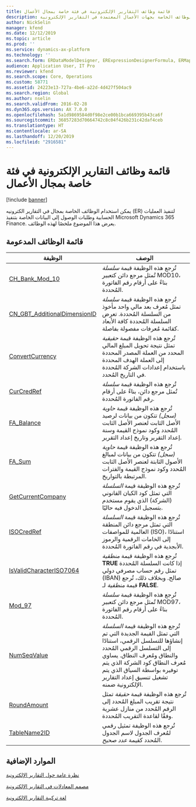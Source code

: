 ```yaml
---
title: قائمة وظائف التقارير الإلكترونية في فئة خاصة بمجال الأعمال
description: يوفر هذا الموضوع معلومات حول الوظائف الخاصة بجهات الأعمال المعتمدة في التقارير الإلكترونية (ER).
author: NickSelin
manager: kfend
ms.date: 12/12/2019
ms.topic: article
ms.prod: ''
ms.service: dynamics-ax-platform
ms.technology: ''
ms.search.form: ERDataModelDesigner, ERExpressionDesignerFormula, ERMappedFormatDesigner, ERModelMappingDesigner
audience: Application User, IT Pro
ms.reviewer: kfend
ms.search.scope: Core, Operations
ms.custom: 58771
ms.assetid: 24223e13-727a-4be6-a22d-4d427f504ac9
ms.search.region: Global
ms.author: nselin
ms.search.validFrom: 2016-02-28
ms.dyn365.ops.version: AX 7.0.0
ms.openlocfilehash: 5a1d9869584d0f98e2ce00b1bca669395b43ca6f
ms.sourcegitcommit: 36857283d70664742c8c04f426b231c42daf4ceb
ms.translationtype: HT
ms.contentlocale: ar-SA
ms.lasthandoff: 12/20/2019
ms.locfileid: "2916581"
---
```

# <a name="list-of-er-functions-in-the-business-domainspecific-category"></a>قائمة وظائف التقارير الإلكترونية في فئة خاصة بمجال الأعمال

[!include [banner](../includes/banner.md)]

يمكن استخدام الوظائف الخاصة بمجال في التقارير الكترونيه (ER) لتنفيذ العمليات الحسابية وطلبات الوصول إلى البيانات الخاصة بتنفيذ Microsoft Dynamics 365 Finance. يعرض هذا الموضوع ملخصًا لهذه الوظائف.

## <a name="list-of-supported-functions"></a>قائمة الوظائف المدعومة

| الوظيفة| ‏‏الوصف |
|---------|-------------|
| [CH_Bank_Mod_10](er-functions-other-chbankmode10.md) | تُرجع هذه الوظيفة قيمة *سلسلة* تُمثل مرجع دائن كتعبير MOD10، بناءً على أرقام رقم الفاتورة المُحددة. |
| [CN_GBT_AdditionalDimensionID](er-functions-other-cngbtadditionaldimensionid.md) | تُرجع هذه الوظيفة قيمة *سلسلة* تمثل مُعرف بعد مالي واحد مأخوذ من السلسلة المُحددة. تعرض السلسلة المُحددة كافة الأبعاد كقائمة مُعرفات مفصولة بفاصلة. |
| [ConvertCurrency](er-functions-other-convertcurrency.md) | تُرجع هذه الوظيفة قيمة *حقيقية* تمثل نتيجة تحويل المبلغ المالي المحدد من العملة المصدر المحددة إلى العملة الهدف المحددة باستخدام إعدادات الشركة المُحددة في التاريخ المُحدد. |
| [CurCredRef](er-functions-other-curcredref.md) | تُرجع هذه الوظيفة قيمة *سلسلة* تُمثل مرجع دائن، بناءً على أرقام رقم الفاتورة المُحددة. |
| [FA_Balance](er-functions-other-fabalance.md) | تُرجع هذه الوظيفة قيمة *حاوية (سجل)* تتكون من بيانات لرصيد الأصل الثابت لعنصر الأصل الثابت المُحدد وكود نموذج القيمة وسنة إعداد التقرير وتاريخ إعداد التقرير. |
| [FA_Sum](er-functions-other-fasum.md) | تُرجع هذه الوظيفة قيمة *حاوية (سجل)* تتكون من بيانات لمبالغ الأصول الثابتة لعنصر الأصل الثابت المُحدد وكود نموذج القيمة والفترات المرتبطة بالتواريخ. |
| [GetCurrentCompany](er-functions-other-getcurrentcompany.md) | تُرجع هذه الوظيفة قيمة *السلسلة* التي تمثل كود الكيان القانوني (الشركة) الذي يقوم مستخدم بتسجيل الدخول فيه حاليًا. |
| [ISOCredRef](er-functions-other-isocredref.md) | تُرجع هذه الوظيفة قيمة *السلسلة* التي تمثل مرجع دائن المنطقة العالمية للمواصفات (ISO)، استنادًا إلى الخامات الرقمية والرموز الأبجدية في رقم الفاتورة المُحددة. |
| [IsValidCharacterISO7064](er-functions-other-isvalidchariso7064.md) | تُرجع هذه الوظيفة قيمة *منطقية* **TRUE** إذا كانت السلسلة المُحددة تمثل رقم حساب مصرفي دولي (IBAN) صالح. وبخلاف ذلك، تُرجع قيمة *منطقية* لـ **FALSE**. |
| [Mod_97](er-functions-other-mod97.md) | تُرجع هذه الوظيفة قيمة *سلسلة* تُمثل مرجع دائن كتعبير MOD97، بناءً على أرقام رقم الفاتورة المُحددة. |
| [NumSeqValue](er-functions-other-numseqvalue.md) | تُرجع هذه الوظيفة قيمة *السلسلة* التي تمثل القيمة الجديدة التي تم إنشاؤها للتسلسل الرقمي، استنادًا إلى التسلسل الرقمي المُحدد والنطاق ومُعرف النطاق. يساوي مُعرف النطاق كود الشركة الذي يتم توفيره بواسطة السياق الذي يتم تشغيل تنسيق إعداد التقارير الإلكترونية ضمنه. |
| [RoundAmount](er-functions-other-roundamount.md) | تُرجع هذه الوظيفة قيمة *حقيقة* تمثل نتيجة تقريب المبلغ المُحدد إلى الرقم المُحدد من منازل عشرية وفقًا لقاعدة التقريب المُحددة. |
| [TableName2ID](er-functions-other-tablename2id.md) | تُرجع هذه الوظيفة تمثيل رقمي لمُعرف الجدول لاسم الجدول المُحدد كقيمة *عدد صحيح*. |

## <a name="additional-resources"></a>الموارد الإضافية

[نظرة عامة حول التقارير الإلكترونية](general-electronic-reporting.md)

[مصمم المعادلات في التقارير الإلكترونية](general-electronic-reporting-formula-designer.md)

[لغة تركيبة التقارير الإلكترونية](er-formula-language.md)
